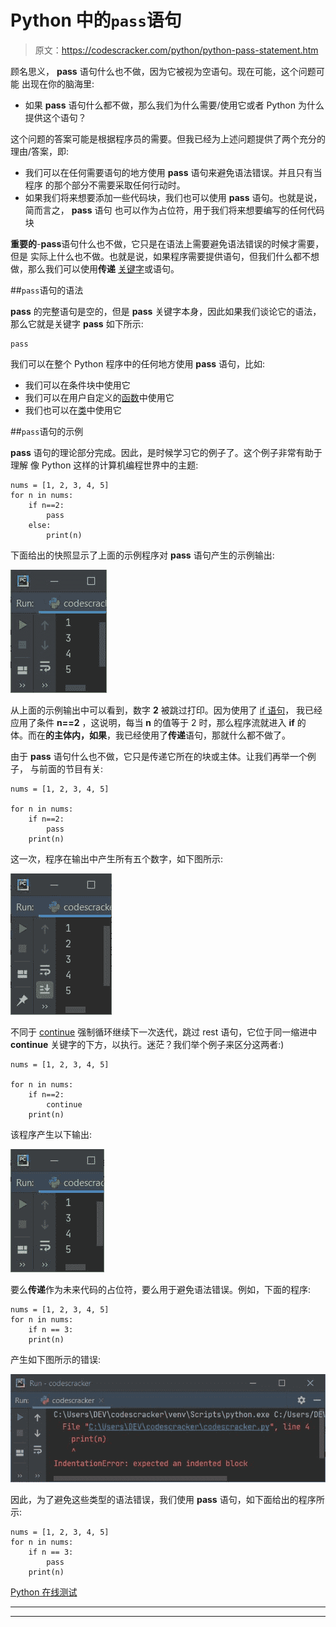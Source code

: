 # Python 中的`pass`语句

> 原文：<https://codescracker.com/python/python-pass-statement.htm>

顾名思义， **pass** 语句什么也不做，因为它被视为空语句。现在可能，这个问题可能 出现在你的脑海里:

*   如果 **pass** 语句什么都不做，那么我们为什么需要/使用它或者 Python 为什么提供这个语句？

这个问题的答案可能是根据程序员的需要。但我已经为上述问题提供了两个充分的理由/答案，即:

*   我们可以在任何需要语句的地方使用 **pass** 语句来避免语法错误。并且只有当程序 的那个部分不需要采取任何行动时。
*   如果我们将来想要添加一些代码块，我们也可以使用 **pass** 语句。也就是说，简而言之， **pass** 语句 也可以作为占位符，用于我们将来想要编写的任何代码块

**重要的**-**pass**语句什么也不做，它只是在语法上需要避免语法错误的时候才需要，但是 实际上什么也不做。也就是说，如果程序需要提供语句，但我们什么都不想做，那么我们可以使用**传递** [关键字](/python/python-keywords.htm)或语句。

##`pass`语句的语法

**pass** 的完整语句是空的，但是 **pass** 关键字本身，因此如果我们谈论它的语法， 那么它就是关键字 **pass** 如下所示:

```
pass
```

我们可以在整个 Python 程序中的任何地方使用 **pass** 语句，比如:

*   我们可以在条件块中使用它
*   我们可以在用户自定义的[函数](/python/python-functions.htm)中使用它
*   我们也可以在[类](/python/python-classes-objects.htm)中使用它

##`pass`语句的示例

**pass** 语句的理论部分完成。因此，是时候学习它的例子了。这个例子非常有助于理解 像 Python 这样的计算机编程世界中的主题:

```
nums = [1, 2, 3, 4, 5]
for n in nums:
    if n==2:
        pass
    else:
        print(n)
```

下面给出的快照显示了上面的示例程序对 **pass** 语句产生的示例输出:

![pass statement in python](img/6c335bf3b4d2b7ed24d28910abc4f2a8.png)

从上面的示例输出中可以看到，数字 **2** 被跳过打印。因为使用了 [if 语句](/python/python-if-else-elif-statements.htm)， 我已经应用了条件 **n==2** ，这说明，每当 **n** 的值等于 2 时，那么程序流就进入 **if** 的 体。而在**的主体内，如果**，我已经使用了**传递**语句，那就什么都不做了。

由于 **pass** 语句什么也不做，它只是传递它所在的块或主体。让我们再举一个例子， 与前面的节目有关:

```
nums = [1, 2, 3, 4, 5]

for n in nums:
    if n==2:
        pass
    print(n)
```

这一次，程序在输出中产生所有五个数字，如下图所示:

![python pass statement](img/8ecbff5de4f9d9f0d20d79f41640cb90.png)

不同于 [continue](/python/python-continue-statement.htm) 强制循环继续下一次迭代，跳过 rest 语句，它位于同一缩进中 **continue** 关键字的下方，以执行。迷茫？我们举个例子来区分这两者:)

```
nums = [1, 2, 3, 4, 5]

for n in nums:
    if n==2:
        continue
    print(n)
```

该程序产生以下输出:

![pass statement example python](img/ec09acee4cb3fa3b68888260dbaeb34f.png)

要么**传递**作为未来代码的占位符，要么用于避免语法错误。例如，下面的程序:

```
nums = [1, 2, 3, 4, 5]
for n in nums:
    if n == 3:
    print(n)
```

产生如下图所示的错误:

![pass keyword python](img/1ab6bdcc6a711dfaec30293239f27d23.png)

因此，为了避免这些类型的语法错误，我们使用 **pass** 语句，如下面给出的程序所示:

```
nums = [1, 2, 3, 4, 5]
for n in nums:
    if n == 3:
        pass
    print(n)
```

[Python 在线测试](/exam/showtest.php?subid=10)

* * *

* * *